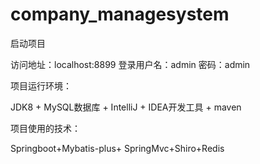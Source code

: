 # company_managesystem
启动项目

访问地址：localhost:8899
登录用户名：admin   密码：admin

项目运行环境：

JDK8 +  MySQL数据库 + IntelliJ + IDEA开发工具 + maven

项目使用的技术：

Springboot+Mybatis-plus+ SpringMvc+Shiro+Redis
